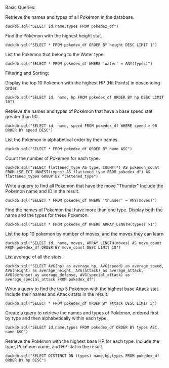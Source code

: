 Basic Queries:

Retrieve the names and types of all Pokémon in the database.
```
duckdb.sql("SELECT id,name,types FROM pokedex_df")
```
Find the Pokémon with the highest height stat.
```
duckdb.sql("SELECT * FROM pokedex_df ORDER BY height DESC LIMIT 1")
```

List the Pokémon that belong to the Water type.
```
duckdb.sql("SELECT * FROM pokedex_df WHERE 'water' = ANY(types)")
```

Filtering and Sorting:

Display the top 10 Pokémon with the highest HP (Hit Points) in descending order.
```
duckdb.sql("SELECT id, name, hp FROM pokedex_df ORDER BY hp DESC LIMIT 10")
```
Retrieve the names and types of Pokémon that have a base speed stat greater than 90.
```
duckdb.sql("SELECT id, name, speed FROM pokedex_df WHERE speed > 90 ORDER BY speed DESC")
```

List the Pokémon in alphabetical order by their names.
```
duckdb.sql("SELECT * FROM pokedex_df ORDER BY name ASC")
```

Count the number of Pokémon for each type.
```
duckdb.sql("SELECT flattened_type AS type, COUNT(*) AS pokemon_count FROM (SELECT UNNEST(types) AS flattened_type FROM pokedex_df) AS flattened_types GROUP BY flattened_type")
```

Write a query to find all Pokemon that have the move "Thunder" Include the Pokemon name and ID in the result.
```
duckdb.sql("SELECT * FROM pokedex_df WHERE 'thunder' = ANY(moves)")
```

Find the names of Pokemon that have more than one type. Display both the name and the types for these Pokemon.
```
duckdb.sql("SELECT * FROM pokedex_df WHERE ARRAY_LENGTH(types) >1")
```

List the top 10 pokemon by number of moves, and the moves they can learn
```
duckdb.sql("SELECT id, name, moves, ARRAY_LENGTH(moves) AS move_count FROM pokedex_df ORDER BY move_count DESC LIMIT 10")
```

List average of all the stats 
```
duckdb.sql("SELECT AVG(hp) as average_hp, AVG(speed) as average_speed, AVG(height) as average_height, AVG(attack) as average_attack, AVG(defense) as average_defense, AVG(special_attack) as average_special_attack FROM pokedex_df")
```

Write a query to find the top 5 Pokémon with the highest base Attack stat. Include their names and Attack stats in the result.
```
duckdb.sql("SELECT * FROM pokedex_df ORDER BY attack DESC LIMIT 5")
```

Create a query to retrieve the names and types of Pokémon, ordered first by type and then alphabetically within each type.
```
duckdb.sql("SELECT id,name,types FROM pokedex_df ORDER BY types ASC, name ASC")
```

Retrieve the Pokémon with the highest base HP for each type. Include the type, Pokémon name, and HP stat in the result.
```
duckdb.sql("SELECT DISTINCT ON (types) name,hp,types FROM pokedex_df ORDER BY hp DESC")
```
